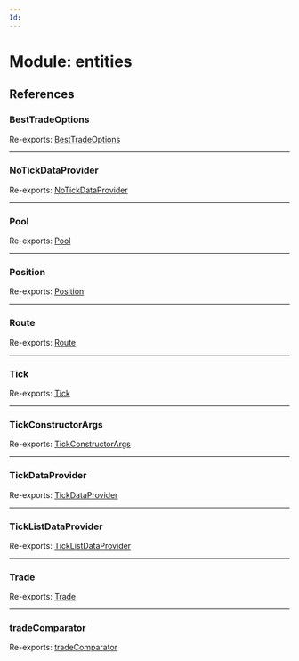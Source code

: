 ```yaml
---
Id: 
---
```


# Module: entities

## References

### BestTradeOptions

Re-exports: [BestTradeOptions](../interfaces/entities_trade.besttradeoptions.md)

___

### NoTickDataProvider

Re-exports: [NoTickDataProvider](../classes/entities_tickdataprovider.notickdataprovider.md)

___

### Pool

Re-exports: [Pool](../classes/entities_pool.pool.md)

___

### Position

Re-exports: [Position](../classes/entities_position.position.md)

___

### Route

Re-exports: [Route](../classes/entities_route.route.md)

___

### Tick

Re-exports: [Tick](../classes/entities_tick.tick.md)

___

### TickConstructorArgs

Re-exports: [TickConstructorArgs](../interfaces/entities_tick.tickconstructorargs.md)

___

### TickDataProvider

Re-exports: [TickDataProvider](../interfaces/entities_tickdataprovider.tickdataprovider.md)

___

### TickListDataProvider

Re-exports: [TickListDataProvider](../classes/entities_ticklistdataprovider.ticklistdataprovider.md)

___

### Trade

Re-exports: [Trade](../classes/entities_trade.trade.md)

___

### tradeComparator

Re-exports: [tradeComparator](entities_trade.md#tradecomparator)
